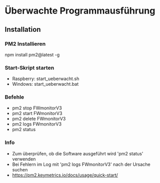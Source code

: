 # Überwachte Programmausführung

## Installation

### PM2 Installieren

npm install pm2@latest -g

### Start-Skript starten

-   Raspberry: start_ueberwacht.sh
-   Windows: start_ueberwacht.bat

### Befehle

-   pm2 stop FWmonitorV3
-   pm2 start FWmonitorV3
-   pm2 delete FWmonitorV3
-   pm2 logs FWmonitorV3
-   pm2 status

### Info

-   Zum überprüfen, ob die Software ausgeführt wird 'pm2 status' verwenden
-   Bei Fehlern im Log mit 'pm2 logs FWmonitorV3' nach der Ursache suchen
-   https://pm2.keymetrics.io/docs/usage/quick-start/
